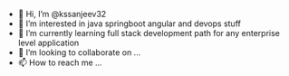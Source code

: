 - 👋 Hi, I’m @kssanjeev32
- 👀 I’m interested in java springboot angular and devops stuff
- 🌱 I’m currently learning full stack development path for any enterprise level application
- 💞️ I’m looking to collaborate on ...
- 📫 How to reach me ...

<!---
kssanjeev32/kssanjeev32 is a ✨ special ✨ repository because its `README.md` (this file) appears on your GitHub profile.
You can click the Preview link to take a look at your changes.
--->
